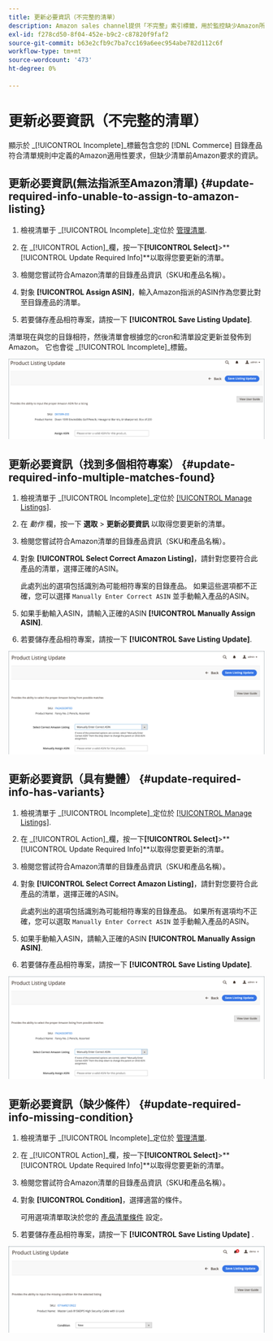```yaml
---
title: 更新必要資訊（不完整的清單）
description: Amazon sales channel提供「不完整」索引標籤，用於監控缺少Amazon所需資訊的Commerce目錄產品。
exl-id: f278cd50-8f04-452e-b9c2-c87820f9faf2
source-git-commit: b63e2cfb9c7ba7cc169a6eec954abe782d112c6f
workflow-type: tm+mt
source-wordcount: '473'
ht-degree: 0%

---
```


# 更新必要資訊（不完整的清單）

顯示於 _[!UICONTROL Incomplete]_標籤包含您的 [!DNL Commerce] 目錄產品符合清單規則中定義的Amazon適用性要求，但缺少清單前Amazon要求的資訊。

## 更新必要資訊(無法指派至Amazon清單) {#update-required-info-unable-to-assign-to-amazon-listing}

1. 檢視清單于 _[!UICONTROL Incomplete]_定位於 [管理清單](./managing-product-listings.md).

1. 在 _[!UICONTROL Action]_欄，按一下&#x200B;**[!UICONTROL Select]**>**[!UICONTROL Update Required Info]**以取得您要更新的清單。

1. 檢閱您嘗試符合Amazon清單的目錄產品資訊（SKU和產品名稱）。

1. 對象 **[!UICONTROL Assign ASIN]**，輸入Amazon指派的ASIN作為您要比對至目錄產品的清單。

1. 若要儲存產品相符專案，請按一下 **[!UICONTROL Save Listing Update]**.

清單現在與您的目錄相符，然後清單會根據您的cron和清單設定更新並發佈到Amazon。 它也會從 _[!UICONTROL Incomplete]_標籤。

![手動指定ASIN以排除清單相符專案](assets/amazon-listing-update-assign-asin.png)

## 更新必要資訊（找到多個相符專案） {#update-required-info-multiple-matches-found}

1. 檢視清單于 _[!UICONTROL Incomplete]_定位於 [[!UICONTROL Manage Listings]](./managing-product-listings.md).

1. 在 _動作_ 欄，按一下 **選取** > **更新必要資訊** 以取得您要更新的清單。

1. 檢閱您嘗試符合Amazon清單的目錄產品資訊（SKU和產品名稱）。

1. 對象 **[!UICONTROL Select Correct Amazon Listing]**，請針對您要符合此產品的清單，選擇正確的ASIN。

   此處列出的選項包括識別為可能相符專案的目錄產品。 如果這些選項都不正確，您可以選擇 `Manually Enter Correct ASIN` 並手動輸入產品的ASIN。

1. 如果手動輸入ASIN，請輸入正確的ASIN **[!UICONTROL Manually Assign ASIN]**.

1. 若要儲存產品相符專案，請按一下 **[!UICONTROL Save Listing Update]**.

![從多個可能的相符專案手動選取ASIN](assets/amazon-listing-update-multiple-matches.png)

## 更新必要資訊（具有變體） {#update-required-info-has-variants}

1. 檢視清單于 _[!UICONTROL Incomplete]_定位於 [[!UICONTROL Manage Listings]](./managing-product-listings.md).

1. 在 _[!UICONTROL Action]_欄，按一下&#x200B;**[!UICONTROL Select]**>**[!UICONTROL Update Required Info]**以取得您要更新的清單。

1. 檢閱您嘗試符合Amazon清單的目錄產品資訊（SKU和產品名稱）。

1. 對象 **[!UICONTROL Select Correct Amazon Listing]**，請針對您要符合此產品的清單，選擇正確的ASIN。

   此處列出的選項包括識別為可能相符專案的目錄產品。 如果所有選項均不正確，您可以選取 `Manually Enter Correct ASIN` 並手動輸入產品的ASIN。

1. 如果手動輸入ASIN，請輸入正確的ASIN **[!UICONTROL Manually Assign ASIN]**.

1. 若要儲存產品相符專案，請按一下 **[!UICONTROL Save Listing Update]**.

![從可能的變體比對中手動選取ASIN](assets/amazon-listing-update-multiple-matches.png)

## 更新必要資訊（缺少條件） {#update-required-info-missing-condition}

1. 檢視清單于 _[!UICONTROL Incomplete]_定位於 [管理清單](./managing-product-listings.md).

1. 在 _[!UICONTROL Action]_欄，按一下&#x200B;**[!UICONTROL Select]**>**[!UICONTROL Update Required Info]**以取得您要更新的清單。

1. 檢閱您嘗試符合Amazon清單的目錄產品資訊（SKU和產品名稱）。

1. 對象 **[!UICONTROL Condition]**，選擇適當的條件。

   可用選項清單取決於您的 [產品清單條件](./product-listing-condition.md) 設定。

1. 若要儲存產品相符專案，請按一下 **[!UICONTROL Save Listing Update]** .

![手動更新遺漏的條件](assets/amazon-update-listing-missing-condition.png)
